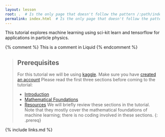 ```yaml
---
layout: lesson
root: .  # Is the only page that doesn't follow the pattern /:path/index.html
permalink: index.html  # Is the only page that doesn't follow the pattern /:path/index.html
---
```

This tutorial explores machine learning using sci-kit learn and tensorflow for applications in particle physics.

<!-- this is an html comment -->

{% comment %} This is a comment in Liquid {% endcomment %}

> ## Prerequisites
> For this tutorial we will be using [kaggle](https://www.kaggle.com/). Make sure you have [created an account](https://www.kaggle.com/account/login?phase=startRegisterTab&returnUrl=%2F)
> Please read the first three sections before coming to the tutorial:
> * [Introduction](https://lukepolson.github.io/HEP_ML_Lessons/01-introduction/index.html)
> * [Mathematical Foundations](https://lukepolson.github.io/HEP_ML_Lessons/02-mltechnical/index.html)
> * [Resources](https://lukepolson.github.io/HEP_ML_Lessons/03-Resources/index.html)
> We will briefly review these sections in the tutorial. Note that they mostly cover the mathematical foundations of machine learning; there is no coding involved in these sections.
{: .prereq}

{% include links.md %}

